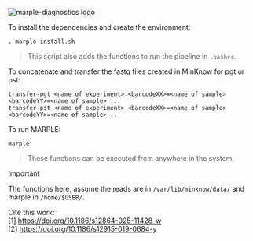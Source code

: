 ![marple-diagnostics logo](https://marple-diagnostics.org/wp-content/uploads/2022/07/MARPLE-logo-1024x364.png)

To install the dependencies and create the environment:
```
. marple-install.sh
```
> This script also adds the functions to run the pipeline in `.bashrc`.

To concatenate and transfer the fastq files created in MinKnow for pgt or pst:
```
transfer-pgt <name of experiment> <barcodeXX>=<name of sample> <barcodeYY>=<name of sample> ...
transfer-pst <name of experiment> <barcodeXX>=<name of sample> <barcodeYY>=<name of sample> ...
```
To run MARPLE:
```
marple
```

> These functions can be executed from anywhere in the system.

> [!IMPORTANT]
> The functions here, assume the reads are in `/var/lib/minknow/data/` and marple in `/home/$USER/`.

Cite this work: \
[1] https://doi.org/10.1186/s12864-025-11428-w \
[2] https://doi.org/10.1186/s12915-019-0684-y 